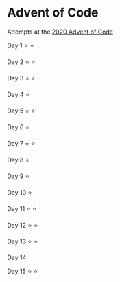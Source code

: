 # Advent of Code

Attempts at the [2020 Advent of Code](https://adventofcode.com/2020)

Day 1 :star: :star:

Day 2 :star: :star:

Day 3 :star: :star:

Day 4 :star:

Day 5 :star: :star:

Day 6 :star:

Day 7 :star: :star:

Day 8 :star:

Day 9 :star:

Day 10 :star:

Day 11 :star: :star:

Day 12 :star: :star:

Day 13 :star: :star:

Day 14

Day 15 :star: :star:
